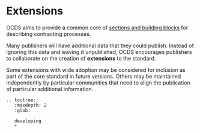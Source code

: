 # Extensions

OCDS aims to provide a common core of [sections and building blocks](../../../getting_started/building_blocks.md) for describing contracting processes. 

Many publishers will have additional data that they could publish. Instead of ignoring this data and leaving it unpublished, OCDS encourages publishers to collaborate on the creation of **extensions** to the standard. 

Some extensions with wide adoption may be considered for inclusion as part of the core standard in future versions. Others may be maintained independently by particular communities that need to align the publication of particular additional information.

```eval_rst
.. toctree::
   :maxdepth: 2
   :glob:

   developing
   *

```